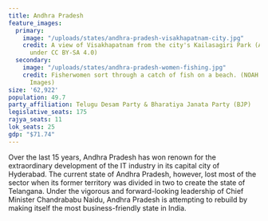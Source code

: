 ```yaml
---
title: Andhra Pradesh
feature_images:
  primary:
    image: "/uploads/states/andhra-pradesh-visakhapatnam-city.jpg"
    credit: A view of Visakhapatnam from the city's Kailasagiri Park (Av9, licensed
      under CC BY-SA 4.0)
  secondary:
    image: "/uploads/states/andhra-pradesh-women-fishing.jpg"
    credit: Fisherwomen sort through a catch of fish on a beach. (NOAH SEELAM/AFP/Getty
      Images)
size: '62,922'
population: 49.7
party_affiliation: Telugu Desam Party & Bharatiya Janata Party (BJP)
legislative_seats: 175
rajya_seats: 11
lok_seats: 25
gdp: "$71.74"
---
```


Over the last 15 years, Andhra Pradesh has won renown for the extraordinary development of the IT industry in its capital city of Hyderabad. The current state of Andhra Pradesh, however, lost most of the sector when its former territory was divided in two to create the state of Telangana. Under the vigorous and forward-looking leadership of Chief Minister Chandrababu Naidu, Andhra Pradesh is attempting to rebuild by making itself the most business-friendly state in India.
